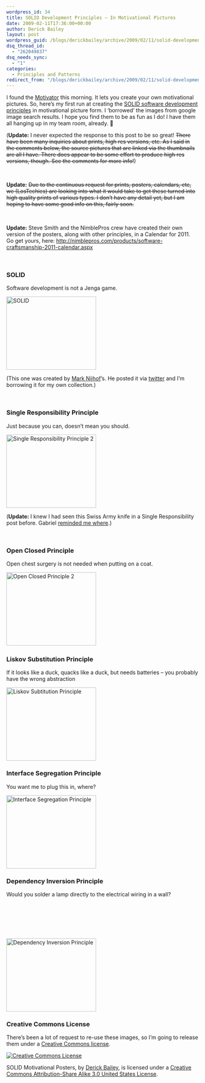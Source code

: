 ```yaml
---
wordpress_id: 34
title: SOLID Development Principles – In Motivational Pictures
date: 2009-02-11T17:36:00+00:00
author: Derick Bailey
layout: post
wordpress_guid: /blogs/derickbailey/archive/2009/02/11/solid-development-principles-in-motivational-pictures.aspx
dsq_thread_id:
  - "262049837"
dsq_needs_sync:
  - "1"
categories:
  - Principles and Patterns
redirect_from: "/blogs/derickbailey/archive/2009/02/11/solid-development-principles-in-motivational-pictures.aspx/"
---
```

I found the <a href="http://bighugelabs.com/flickr/motivator.php" target="_blank">Motivator</a> this morning. It lets you create your own motivational pictures. So, here&rsquo;s my first run at creating the <a href="/blogs/chad_myers/archive/2008/03/07/pablo-s-topic-of-the-month-march-solid-principles.aspx" target="_blank">SOLID software development principles</a> in motivational picture form. I &lsquo;borrowed&rsquo; the images from google image search results. I hope you find them to be as fun as I do! I have them all hanging up in my team room, already. 🙂

(**Update:** I never expected the response to this post to be so great! <span style="text-decoration: line-through">There have been many inquiries about prints, high res versions, etc. As I said in the comments below, the source pictures that are linked via the thumbnails are all I have. There does appear to be some effort to produce high res versions, though. See the comments for more info!</span>)

&nbsp;

**Update:** <span style="text-decoration: line-through">Due to the continuous request for prints, posters, calendars, etc, we (LosTechies) are looking into what it would take to get these turned into high quality prints of various types. I don&rsquo;t have any detail yet, but I am hoping to have some good info on this, fairly soon.</span>

&nbsp;

**Update:** Steve Smith and the NimblePros crew have created their own version of the posters, along with other principles, in a Calendar for 2011. Go get yours, here: <http://nimblepros.com/products/software-craftsmanship-2011-calendar.aspx>

&nbsp;

### SOLID

Software development is not a Jenga game.

[<img style="border-top-width: 0px;border-left-width: 0px;border-bottom-width: 0px;border-right-width: 0px" alt="SOLID" src="//lostechies.com/derickbailey/files/2011/03/SOLID_thumb_1C4A9F60.jpg" border="0" height="192" width="235" />](//lostechies.com/derickbailey/files/2011/03/SOLID_6EC97F9C.jpg) 

(This one was created by <a href="http://blog.fohjin.com/" target="_blank">Mark Nijhof</a>&rsquo;s. He posted it via <a href="http://twitter.com/marknijhof" target="_blank">twitter</a> and I&rsquo;m borrowing it for my own collection.)

&nbsp;

### Single Responsibility Principle

Just because you can, doesn&rsquo;t mean you should.

[<img style="border-top-width: 0px;border-left-width: 0px;border-bottom-width: 0px;border-right-width: 0px" alt="Single Responsibility Principle 2" src="//lostechies.com/derickbailey/files/2011/03/SingleResponsibilityPrinciple2_thumb_579E051E.jpg" border="0" height="192" width="235" />](//lostechies.com/derickbailey/files/2011/03/SingleResponsibilityPrinciple2_71060858.jpg) 

(**Update:** I knew I had seen this Swiss Army knife in a Single Responsibility post before. Gabriel <a href="/blogs/gabrielschenker/archive/2009/01/21/real-swiss-don-t-need-srp-do-they.aspx" target="_blank">reminded me where</a>.)

&nbsp;

### Open Closed Principle

Open chest surgery is not needed when putting on a coat.

[<img style="border-top-width: 0px;border-left-width: 0px;border-bottom-width: 0px;border-right-width: 0px" alt="Open Closed Principle 2" src="//lostechies.com/derickbailey/files/2011/03/OpenClosedPrinciple2_thumb_12F16ADD.jpg" border="0" height="192" width="235" />](//lostechies.com/derickbailey/files/2011/03/OpenClosedPrinciple2_2C596E17.jpg)&nbsp;

### Liskov Substitution Principle

If it looks like a duck, quacks like a duck, but needs batteries &ndash; you probably have the wrong abstraction

[<img style="border-top-width: 0px;border-left-width: 0px;border-bottom-width: 0px;border-right-width: 0px" alt="Liskov Subtitution Principle" src="//lostechies.com/derickbailey/files/2011/03/LiskovSubtitutionPrinciple_thumb_4E44D09B.jpg" border="0" height="192" width="235" />](//lostechies.com/derickbailey/files/2011/03/LiskovSubtitutionPrinciple_52BB5162.jpg) 

### Interface Segregation Principle

You want me to plug this in, where?

[<img style="border-top-width: 0px;border-left-width: 0px;border-bottom-width: 0px;border-right-width: 0px" alt="Interface Segregation Principle" src="//lostechies.com/derickbailey/files/2011/03/InterfaceSegregationPrinciple_thumb_2DBD90E9.jpg" border="0" height="192" width="235" />](//lostechies.com/derickbailey/files/2011/03/InterfaceSegregationPrinciple_60216468.jpg) 

### Dependency Inversion Principle

Would you solder a lamp directly to the electrical wiring in a wall?

&nbsp;

&nbsp;

&nbsp;

[<img style="border-top-width: 0px;border-left-width: 0px;border-bottom-width: 0px;border-right-width: 0px" alt="Dependency Inversion Principle" src="//lostechies.com/derickbailey/files/2011/03/DependencyInversionPrinciple_thumb_50152662.jpg" border="0" height="192" width="235" />](//lostechies.com/derickbailey/files/2011/03/DependencyInversionPrinciple_0278F9E2.jpg)

### Creative Commons License

There&rsquo;s been a lot of request to re-use these images, so I&rsquo;m going to release them under a [Creative Commons license](http://creativecommons.org/licenses/by-sa/3.0/us/).

<a href="http://creativecommons.org/licenses/by-sa/3.0/us/" rel="license"><img style="border-top-width: 0px;border-left-width: 0px;border-bottom-width: 0px;border-right-width: 0px" alt="Creative Commons License" src="http://i.creativecommons.org/l/by-sa/3.0/us/88x31.png" /></a>&nbsp;

<span>SOLID Motivational Posters,</span> by <a href="/blogs/derickbailey/archive/2009/02/11/solid-development-principles-in-motivational-pictures.aspx" rel="cc:attributionURL">Derick Bailey</a>, is licensed under a <a href="http://creativecommons.org/licenses/by-sa/3.0/us/" rel="license">Creative Commons Attribution-Share Alike 3.0 United States License</a>.